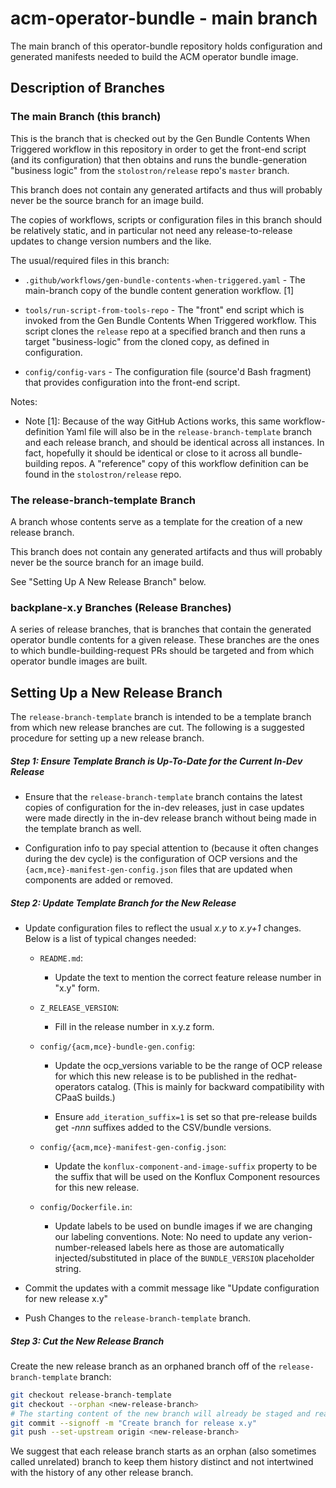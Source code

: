 # acm-operator-bundle - main branch

The main branch of this operator-bundle repository holds configuration and generated
manifests needed to build the ACM operator bundle image.

## Description of Branches

### The main Branch (this branch)

This is the branch that is checked out by the Gen Bundle Contents When Triggered workflow in this
repository in order to get the front-end script (and its configuration) that then obtains and runs
the bundle-generation "business logic" from the `stolostron/release` repo's `master` branch.

This branch does not contain any generated artifacts and thus will probably never be the source
branch for an image build.

The copies of workflows, scripts or configuration files in this branch should be relatively static,
and in particular not need any release-to-release updates to change version numbers and the like.

The usual/required files in this branch:

- `.github/workflows/gen-bundle-contents-when-triggered.yaml` - The main-branch copy of the bundle
content generation workflow. [1]

- `tools/run-script-from-tools-repo` - The "front" end script which is invoked from the
Gen Bundle Contents When Triggered workflow. This script clones the `release` repo at a
specified branch and then runs a target "business-logic" from the cloned copy, as defined
in configuration.

- `config/config-vars` - The configuration file (source'd Bash fragment) that provides
configuration into the front-end script.

Notes:

- Note [1]: Because of the way GitHub Actions works, this same workflow-definition Yaml file
will also be in the `release-branch-template` branch and each release branch, and should
be identical across all instances. In fact, hopefully it should be identical or close to
it across all bundle-building repos. A "reference" copy of this workflow definition can be
found in the `stolostron/release` repo.

### The release-branch-template Branch

A branch whose contents serve as a template for the creation of a new release branch. 

This branch does not contain any generated artifacts and thus will probably never be the
source branch for an image build.

See "Setting Up A New Release Branch" below.

### backplane-x.y Branches (Release Branches)

A series of release branches, that is branches that contain the generated operator bundle contents
for a given release. These branches are the ones to which bundle-building-request PRs should be
targeted and from which operator bundle images are built.

## Setting Up a New Release Branch

The `release-branch-template` branch is intended to be a template branch from which new release
branches are cut. The following is a suggested procedure for setting up a new release branch.

##### Step 1: Ensure Template Branch is Up-To-Date for the Current In-Dev Release

- Ensure that the `release-branch-template` branch contains the latest copies of configuration
for the in-dev releases, just in case updates were made directly in the in-dev release branch
without being made in the template branch as well.

- Configuration info to pay special attention to (because it often changes during the dev cycle) is
the configuration of OCP versions and the `{acm,mce}-manifest-gen-config.json` files that are
updated when components are added or removed.

##### Step 2: Update Template Branch for the New Release

- Update configuration files to reflect the usual *x.y* to *x.y+1* changes. Below is a list of
typical changes needed:

  - `README.md`:
    - Update the text to mention the correct feature release number in "x.y" form.

  - `Z_RELEASE_VERSION`:
    - Fill in the release number in x.y.z form.

  - `config/{acm,mce}-bundle-gen.config`:
    - Update the ocp_versions variable to be the range of OCP release for which this new release
      is to be published in the redhat-operators catalog. (This is mainly for backward compatibility
      with CPaaS builds.)

    - Ensure `add_iteration_suffix=1` is set so that pre-release builds get *-nnn* suffixes added to
      the CSV/bundle versions.

  - `config/{acm,mce}-manifest-gen-config.json`:
    - Update the `konflux-component-and-image-suffix` property to be the suffix that will be
      used on the Konflux Component resources for this new release.

  - `config/Dockerfile.in`:
    - Update labels to be used on bundle images if we are changing our labeling conventions.
       Note: No need to update any verion-number-released labels here as those are automatically
      injected/substituted in place of the `BUNDLE_VERSION` placeholder string.

- Commit the updates with a commit message like "Update configuration for new release x.y"

- Push Changes to the `release-branch-template` branch.

##### Step 3: Cut the New Release Branch

Create the new release branch as an orphaned branch off of the `release-branch-template` branch:

```bash
git checkout release-branch-template
git checkout --orphan <new-release-branch>
# The starting content of the new branch will already be staged and ready to commit
git commit --signoff -m "Create branch for release x.y"
git push --set-upstream origin <new-release-branch>
```

We suggest that each release branch starts as an orphan (also sometimes called unrelated) branch to
keep them history distinct and not intertwined with the history of any other release branch.
